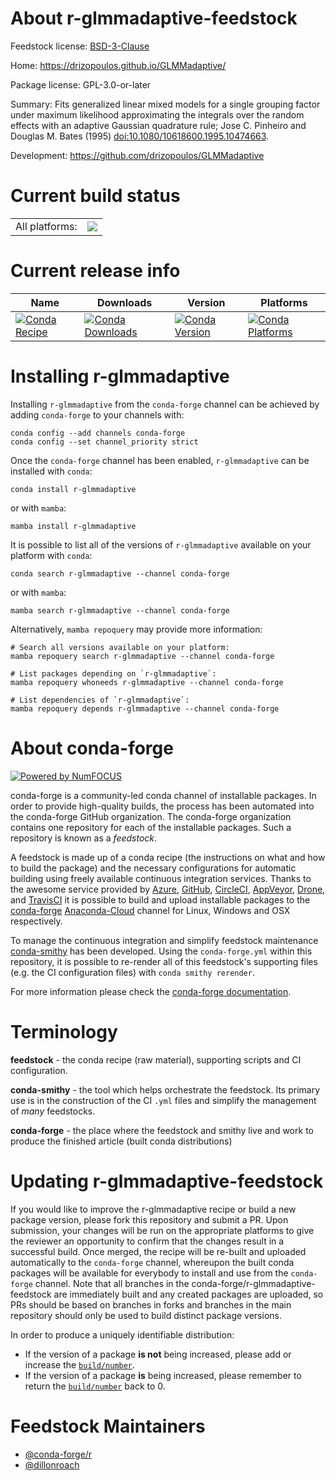 About r-glmmadaptive-feedstock
==============================

Feedstock license: [BSD-3-Clause](https://github.com/conda-forge/r-glmmadaptive-feedstock/blob/main/LICENSE.txt)

Home: https://drizopoulos.github.io/GLMMadaptive/

Package license: GPL-3.0-or-later

Summary: Fits generalized linear mixed models for a single grouping factor under maximum likelihood approximating the integrals over the random effects with an adaptive Gaussian quadrature rule; Jose C. Pinheiro and Douglas M. Bates (1995) <doi:10.1080/10618600.1995.10474663>.

Development: https://github.com/drizopoulos/GLMMadaptive

Current build status
====================


<table><tr><td>All platforms:</td>
    <td>
      <a href="https://dev.azure.com/conda-forge/feedstock-builds/_build/latest?definitionId=20572&branchName=main">
        <img src="https://dev.azure.com/conda-forge/feedstock-builds/_apis/build/status/r-glmmadaptive-feedstock?branchName=main">
      </a>
    </td>
  </tr>
</table>

Current release info
====================

| Name | Downloads | Version | Platforms |
| --- | --- | --- | --- |
| [![Conda Recipe](https://img.shields.io/badge/recipe-r--glmmadaptive-green.svg)](https://anaconda.org/conda-forge/r-glmmadaptive) | [![Conda Downloads](https://img.shields.io/conda/dn/conda-forge/r-glmmadaptive.svg)](https://anaconda.org/conda-forge/r-glmmadaptive) | [![Conda Version](https://img.shields.io/conda/vn/conda-forge/r-glmmadaptive.svg)](https://anaconda.org/conda-forge/r-glmmadaptive) | [![Conda Platforms](https://img.shields.io/conda/pn/conda-forge/r-glmmadaptive.svg)](https://anaconda.org/conda-forge/r-glmmadaptive) |

Installing r-glmmadaptive
=========================

Installing `r-glmmadaptive` from the `conda-forge` channel can be achieved by adding `conda-forge` to your channels with:

```
conda config --add channels conda-forge
conda config --set channel_priority strict
```

Once the `conda-forge` channel has been enabled, `r-glmmadaptive` can be installed with `conda`:

```
conda install r-glmmadaptive
```

or with `mamba`:

```
mamba install r-glmmadaptive
```

It is possible to list all of the versions of `r-glmmadaptive` available on your platform with `conda`:

```
conda search r-glmmadaptive --channel conda-forge
```

or with `mamba`:

```
mamba search r-glmmadaptive --channel conda-forge
```

Alternatively, `mamba repoquery` may provide more information:

```
# Search all versions available on your platform:
mamba repoquery search r-glmmadaptive --channel conda-forge

# List packages depending on `r-glmmadaptive`:
mamba repoquery whoneeds r-glmmadaptive --channel conda-forge

# List dependencies of `r-glmmadaptive`:
mamba repoquery depends r-glmmadaptive --channel conda-forge
```


About conda-forge
=================

[![Powered by
NumFOCUS](https://img.shields.io/badge/powered%20by-NumFOCUS-orange.svg?style=flat&colorA=E1523D&colorB=007D8A)](https://numfocus.org)

conda-forge is a community-led conda channel of installable packages.
In order to provide high-quality builds, the process has been automated into the
conda-forge GitHub organization. The conda-forge organization contains one repository
for each of the installable packages. Such a repository is known as a *feedstock*.

A feedstock is made up of a conda recipe (the instructions on what and how to build
the package) and the necessary configurations for automatic building using freely
available continuous integration services. Thanks to the awesome service provided by
[Azure](https://azure.microsoft.com/en-us/services/devops/), [GitHub](https://github.com/),
[CircleCI](https://circleci.com/), [AppVeyor](https://www.appveyor.com/),
[Drone](https://cloud.drone.io/welcome), and [TravisCI](https://travis-ci.com/)
it is possible to build and upload installable packages to the
[conda-forge](https://anaconda.org/conda-forge) [Anaconda-Cloud](https://anaconda.org/)
channel for Linux, Windows and OSX respectively.

To manage the continuous integration and simplify feedstock maintenance
[conda-smithy](https://github.com/conda-forge/conda-smithy) has been developed.
Using the ``conda-forge.yml`` within this repository, it is possible to re-render all of
this feedstock's supporting files (e.g. the CI configuration files) with ``conda smithy rerender``.

For more information please check the [conda-forge documentation](https://conda-forge.org/docs/).

Terminology
===========

**feedstock** - the conda recipe (raw material), supporting scripts and CI configuration.

**conda-smithy** - the tool which helps orchestrate the feedstock.
                   Its primary use is in the construction of the CI ``.yml`` files
                   and simplify the management of *many* feedstocks.

**conda-forge** - the place where the feedstock and smithy live and work to
                  produce the finished article (built conda distributions)


Updating r-glmmadaptive-feedstock
=================================

If you would like to improve the r-glmmadaptive recipe or build a new
package version, please fork this repository and submit a PR. Upon submission,
your changes will be run on the appropriate platforms to give the reviewer an
opportunity to confirm that the changes result in a successful build. Once
merged, the recipe will be re-built and uploaded automatically to the
`conda-forge` channel, whereupon the built conda packages will be available for
everybody to install and use from the `conda-forge` channel.
Note that all branches in the conda-forge/r-glmmadaptive-feedstock are
immediately built and any created packages are uploaded, so PRs should be based
on branches in forks and branches in the main repository should only be used to
build distinct package versions.

In order to produce a uniquely identifiable distribution:
 * If the version of a package **is not** being increased, please add or increase
   the [``build/number``](https://docs.conda.io/projects/conda-build/en/latest/resources/define-metadata.html#build-number-and-string).
 * If the version of a package **is** being increased, please remember to return
   the [``build/number``](https://docs.conda.io/projects/conda-build/en/latest/resources/define-metadata.html#build-number-and-string)
   back to 0.

Feedstock Maintainers
=====================

* [@conda-forge/r](https://github.com/conda-forge/r/)
* [@dillonroach](https://github.com/dillonroach/)

